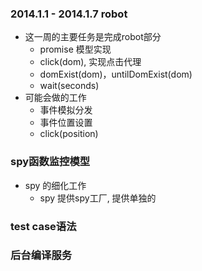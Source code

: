 ### 2014.1.1 - 2014.1.7 robot
* 这一周的主要任务是完成robot部分  
    * promise 模型实现  
    * click(dom), 实现点击代理  
    * domExist(dom)，untilDomExist(dom) 
    * wait(seconds)  
* 可能会做的工作   
    * 事件模拟分发  
    * 事件位置设置  
    * click(position)

### spy函数监控模型 
* spy 的细化工作
    * spy 提供spy工厂, 提供单独的

### test case语法

### 后台编译服务

